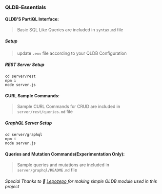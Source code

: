 ### QLDB-Essentials

#### QLDB'S PartiQL Interface:
>Basic SQL Like Queries are included in ```syntax.md``` file

##### Setup
>update ```.env``` file according to your QLDB Configuration
##### REST Server Setup
```
cd server/rest
npm i
node server.js
```
#### CURL Sample Commands:
>Sample CURL Commands for CRUD are included in ```server/rest/queries.md``` file

##### GraphQL Server Setup
```
cd server/graphql
npm i
node server.js
```
#### Queries and Mutation Commands(Experimentation Only):
>Sample queries and mutations are included in ```server/graphql/README.md``` file


###### Special Thanks to :wave: [Lepozepo](https://github.com/Lepozepo) for making simple QLDB module used in this project


